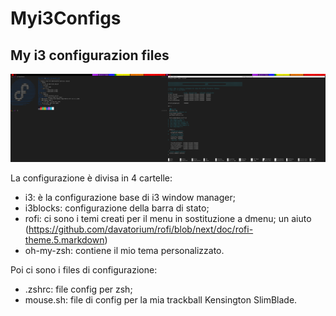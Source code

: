 # Myi3Configs
## My i3 configurazion files ##

![screen_i3block_zsh](https://github.com/Dade3e/Myi3Configs/blob/main/screenshots/screen_i3block_zsh.png)

La configurazione è divisa in 4 cartelle:
  - i3: è la configurazione base di i3 window manager;
  - i3blocks: configurazione della barra di stato;
  - rofi: ci sono i temi creati per il menu in sostituzione a dmenu; un aiuto (https://github.com/davatorium/rofi/blob/next/doc/rofi-theme.5.markdown)
  - oh-my-zsh: contiene il mio tema personalizzato.

Poi ci sono i files di configurazione:
  - .zshrc: file config per zsh;
  - mouse.sh: file di config per la mia trackball Kensington SlimBlade.

